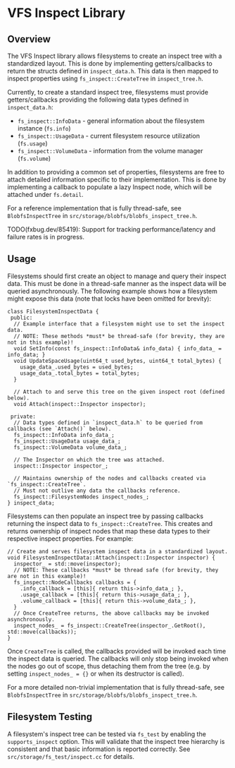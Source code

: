 
# VFS Inspect Library

## Overview

The VFS Inspect library allows filesystems to create an inspect tree with a standardized layout.
This is done by implementing getters/callbacks to return the structs defined in `inspect_data.h`.
This data is then mapped to inspect properties using `fs_inspect::CreateTree` in `inspect_tree.h`.

Currently, to create a standard inspect tree, filesystems must provide getters/callbacks providing
the following data types defined in `inspect_data.h`:

 - `fs_inspect::InfoData` - general information about the filesystem instance (`fs.info`)
 - `fs_inspect::UsageData` - current filesystem resource utilization (`fs.usage`)
 - `fs_inspect::VolumeData` - information from the volume manager (`fs.volume`)

In addition to providing a common set of properties, filesystems are free to attach detailed
information specific to their implementation.  This is done by implementing a callback to populate
a lazy Inspect node, which will be attached under `fs.detail`.

For a reference implementation that is fully thread-safe, see `BlobfsInspectTree` in
`src/storage/blobfs/blobfs_inspect_tree.h`.


TODO(fxbug.dev/85419): Support for tracking performance/latency and failure rates is in progress.

## Usage

Filesystems should first create an object to manage and query their inspect data.  This must be done
in a thread-safe manner as the inspect data will be queried asynchronously. The following example
shows how a filesystem might expose this data (note that locks have been omitted for brevity):

```
class FilesystemInspectData {
 public:
  // Example interface that a filesystem might use to set the inspect data.
  // NOTE: These methods *must* be thread-safe (for brevity, they are not in this example)!
  void SetInfo(const fs_inspect::InfoData& info_data) { info_data_ = info_data; }
  void UpdateSpaceUsage(uint64_t used_bytes, uint64_t total_bytes) {
    usage_data_.used_bytes = used_bytes;
    usage_data_.total_bytes = total_bytes;
  }

  // Attach to and serve this tree on the given inspect root (defined below).
  void Attach(inspect::Inspector inspector);

 private:
  // Data types defined in `inspect_data.h` to be queried from callbacks (see `Attach()` below).
  fs_inspect::InfoData info_data_;
  fs_inspect::UsageData usage_data_;
  fs_inspect::VolumeData volume_data_;

  // The Inspector on which the tree was attached.
  inspect::Inspector inspector_;

  // Maintains ownership of the nodes and callbacks created via `fs_inspect::CreateTree`.
  // Must not outlive any data the callbacks reference.
  fs_inspect::FilesystemNodes inspect_nodes_;
} inspect_data;
```

Filesystems can then populate an inspect tree by passing callbacks returning the inspect data to
`fs_inspect::CreateTree`.  This creates and returns ownership of inspect nodes that map these data
types to their respective inspect properties.  For example:

```
// Create and serves filesystem inspect data in a standardized layout.
void FilesystemInspectData::Attach(inspect::Inspector inspector) {
  inspector_ = std::move(inspector);
  // NOTE: These callbacks *must* be thread safe (for brevity, they are not in this example)!
  fs_inspect::NodeCallbacks callbacks = {
    .info_callback = [this]{ return this->info_data_; },
    .usage_callback = [this]{ return this->usage_data_; },
    .volume_callback = [this]{ return this->volume_data_; },
  }
  // Once CreateTree returns, the above callbacks may be invoked asynchronously.
  inspect_nodes_ = fs_inspect::CreateTree(inspector_.GetRoot(), std::move(callbacks));
}
```

Once `CreateTree` is called, the callbacks provided will be invoked each time the inspect data is
queried.  The callbacks will only stop being invoked when the nodes go out of scope, thus detaching
them from the tree (e.g. by setting `inspect_nodes_ = {}` or when its destructor is called).

For a more detailed non-trivial implementation that is fully thread-safe, see `BlobfsInspectTree` in
`src/storage/blobfs/blobfs_inspect_tree.h`.

## Filesystem Testing

A filesystem's inspect tree can be tested via `fs_test` by enabling the `supports_inspect` option.
This will validate that the inspect tree hierarchy is consistent and that basic information is
reported correctly.  See `src/storage/fs_test/inspect.cc` for details.
